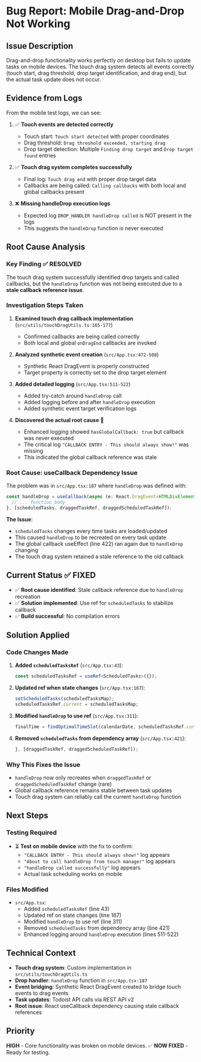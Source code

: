 # Bug Report: Mobile Drag-and-Drop Not Working

## Issue Description
Drag-and-drop functionality works perfectly on desktop but fails to update tasks on mobile devices. The touch drag system detects all events correctly (touch start, drag threshold, drop target identification, and drag end), but the actual task update does not occur.

## Evidence from Logs
From the mobile test logs, we can see:

1. ✅ **Touch events are detected correctly**
   - Touch start: `Touch start detected` with proper coordinates
   - Drag threshold: `Drag threshold exceeded, starting drag` 
   - Drop target detection: Multiple `Finding drop target` and `Drop target found` entries

2. ✅ **Touch drag system completes successfully**
   - Final log: `Touch drag end` with proper drop target data
   - Callbacks are being called: `Calling callbacks` with both local and global callbacks present

3. ❌ **Missing handleDrop execution logs**
   - Expected log `DROP_HANDLER handleDrop called` is NOT present in the logs
   - This suggests the `handleDrop` function is never executed

## Root Cause Analysis

### Key Finding ✅ RESOLVED
The touch drag system successfully identified drop targets and called callbacks, but the `handleDrop` function was not being executed due to a **stale callback reference issue**.

### Investigation Steps Taken

1. **Examined touch drag callback implementation** (`src/utils/touchDragUtils.ts:165-177`)
   - Confirmed callbacks are being called correctly
   - Both local and global `onDragEnd` callbacks are invoked

2. **Analyzed synthetic event creation** (`src/App.tsx:472-508`)
   - Synthetic React DragEvent is properly constructed
   - Target property is correctly set to the drop target element

3. **Added detailed logging** (`src/App.tsx:511-522`)
   - Added try-catch around `handleDrop` call
   - Added logging before and after `handleDrop` execution
   - Added synthetic event target verification logs

4. **Discovered the actual root cause** 🎯
   - Enhanced logging showed `hasGlobalCallback: true` but callback was never executed
   - The critical log `"CALLBACK ENTRY - This should always show!"` was missing
   - This indicated the global callback reference was stale

### Root Cause: useCallback Dependency Issue

The problem was in `src/App.tsx:187` where `handleDrop` was defined with:
```typescript
const handleDrop = useCallback(async (e: React.DragEvent<HTMLDivElement>) => {
  // ... function body
}, [scheduledTasks, draggedTaskRef, draggedScheduledTaskRef]);
```

**The Issue**:
- `scheduledTasks` changes every time tasks are loaded/updated
- This caused `handleDrop` to be recreated on every task update
- The global callback useEffect (line 422) ran again due to `handleDrop` changing
- The touch drag system retained a stale reference to the old callback

## Current Status ✅ FIXED
- ✅ **Root cause identified**: Stale callback reference due to `handleDrop` recreation
- ✅ **Solution implemented**: Use ref for `scheduledTasks` to stabilize callback
- ✅ **Build successful**: No compilation errors

## Solution Applied

### Code Changes Made
1. **Added `scheduledTasksRef`** (`src/App.tsx:43`):
   ```typescript
   const scheduledTasksRef = useRef<ScheduledTasks>({});
   ```

2. **Updated ref when state changes** (`src/App.tsx:167`):
   ```typescript
   setScheduledTasks(scheduledTasksMap);
   scheduledTasksRef.current = scheduledTasksMap;
   ```

3. **Modified `handleDrop` to use ref** (`src/App.tsx:311`):
   ```typescript
   finalTime = findOptimalTimeSlot(calendarDate, scheduledTasksRef.current, timeSlots);
   ```

4. **Removed `scheduledTasks` from dependency array** (`src/App.tsx:421`):
   ```typescript
   }, [draggedTaskRef, draggedScheduledTaskRef]);
   ```

### Why This Fixes the Issue
- `handleDrop` now only recreates when `draggedTaskRef` or `draggedScheduledTaskRef` change (rare)
- Global callback reference remains stable between task updates
- Touch drag system can reliably call the current `handleDrop` function

## Next Steps
### Testing Required
- ⏳ **Test on mobile device** with the fix to confirm:
  - `"CALLBACK ENTRY - This should always show!"` log appears
  - `"About to call handleDrop from touch manager"` log appears  
  - `"handleDrop called successfully"` log appears
  - Actual task scheduling works on mobile

### Files Modified
- `src/App.tsx`: 
  - Added `scheduledTasksRef` (line 43)
  - Updated ref on state changes (line 167) 
  - Modified `handleDrop` to use ref (line 311)
  - Removed `scheduledTasks` from dependency array (line 421)
  - Enhanced logging around `handleDrop` execution (lines 511-522)

## Technical Context
- **Touch drag system**: Custom implementation in `src/utils/touchDragUtils.ts`
- **Drop handler**: `handleDrop` function in `src/App.tsx:187`
- **Event bridging**: Synthetic React DragEvent created to bridge touch events to drag events
- **Task updates**: Todoist API calls via REST API v2
- **Root issue**: React useCallback dependency causing stale callback references

## Priority
**HIGH** - Core functionality was broken on mobile devices. ✅ **NOW FIXED** - Ready for testing.